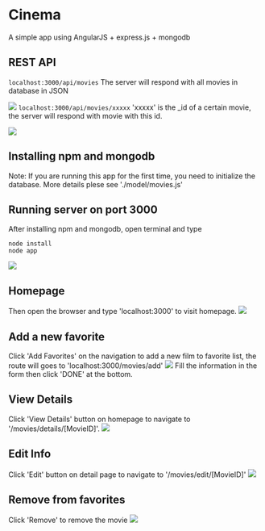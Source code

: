 # Cinema
A simple app using AngularJS + express.js + mongodb

## REST API
```localhost:3000/api/movies``` The server will respond with all movies in database in JSON

![](./img/api1.png)
```localhost:3000/api/movies/xxxxx``` 'xxxxx' is the _id of a certain movie, the server will respond with movie with this id.

![](./img/api2.png)

## Installing npm and mongodb
Note: If you are running this app for the first time, you need to initialize the database. 
More details plese see './model/movies.js'

## Running server on port 3000
After installing npm and mongodb, open terminal and type
```
node install
node app
```
![](./img/server.png)


## Homepage
Then open the browser and type 'localhost:3000' to visit homepage.
![](./img/homepage.png)


## Add a new favorite
Click 'Add Favorites' on the navigation to add a new film to favorite list, the route will goes to 'localhost:3000/movies/add'
![](./img/add.png)
Fill the information in the form then click 'DONE' at the bottom.

## View Details
Click 'View Details' button on homepage to navigate to '/movies/details/[MovieID]'.
![](./img/detail.png)

## Edit Info
Click 'Edit' button on detail page to navigate to '/movies/edit/[MovieID]'
![](./img/edit.png)

## Remove from favorites
Click 'Remove' to remove the movie
![](./img/remove.png)
